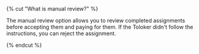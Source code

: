 {% cut "What is manual review?" %}

The manual review option allows you to review completed assignments before accepting them and paying for them. If the Toloker didn't follow the instructions, you can reject the assignment.

{% endcut %}